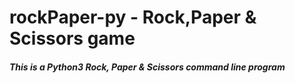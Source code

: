 # rockPaper-py - Rock,Paper & Scissors game

##### This is a Python3 Rock, Paper & Scissors command line program
